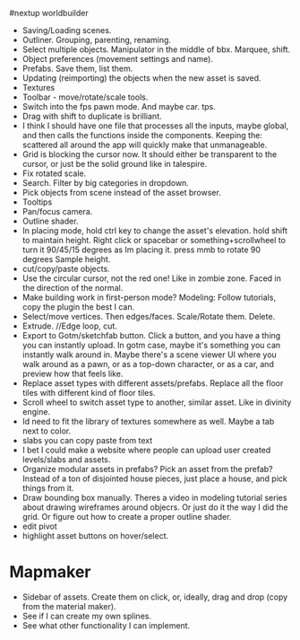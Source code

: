 #nextup worldbuilder
- Saving/Loading scenes.
- Outliner. Grouping, parenting, renaming.
- Select multiple objects. Manipulator in the middle of bbx. Marquee, shift.
- Object preferences (movement settings and name).
- Prefabs. Save them, list them.
- Updating (reimporting) the objects when the new asset is saved.
- Textures 
- Toolbar - move/rotate/scale tools.
- Switch into the fps pawn mode. And maybe car. tps.
- Drag with shift to duplicate is brilliant.
- I think I should have one file that processes all the inputs, maybe global, and then calls the functions inside the components. Keeping the: scattered all around the app will quickly make that unmanageable.
- Grid is blocking the cursor now. It should either be transparent to the cursor, or just be the solid ground like in talespire.
- Fix rotated scale.
- Search. Filter by big categories in dropdown.  
- Pick objects from scene instead of the asset browser.
- Tooltips
- Pan/focus camera.
- Outline shader.
- In placing mode, hold ctrl key to change the asset's elevation. hold shift to maintain height. Right click or spacebar or something+scrollwheel to turn it 90/45/15 degrees as Im placing it. press mmb to rotate 90 degrees Sample height.
- cut/copy/paste objects.
- Use the circular cursor, not the red one! Like in zombie zone. Faced in the direction of the normal.
- Make building work in first-person mode?
Modeling: Follow tutorials, copy the plugin the best I can.
- Select/move vertices. Then edges/faces. Scale/Rotate them. Delete.
- Extrude. //Edge loop, cut.
- Export to Gotm/sketchfab button. Click a button, and you have a thing you can instantly upload. In gotm case, maybe it's something you can instantly walk around in. Maybe there's a scene viewer UI where you walk around as a pawn, or as a top-down character, or as a car, and preview how that feels like.
- Replace asset types with different assets/prefabs. Replace all the floor tiles with different kind of floor tiles.
- Scroll wheel to switch asset type to another, similar asset. Like in divinity engine.
- Id need to fit the library of textures somewhere as well. Maybe a tab next to color.
- slabs you can copy paste from text
- I bet I could make a website where people can upload user created levels/slabs and assets.
- Organize modular assets in prefabs? Pick an asset from the prefab? Instead of a ton of disjointed house pieces, just place a house, and pick things from it.
- Draw bounding box manually. Theres a video in modeling tutorial series about drawing wireframes around objecrs. Or just do it the way I did the grid. Or figure out how to create a proper outline shader. 
- edit pivot
- highlight asset buttons on hover/select.


# Mapmaker
- Sidebar of assets. Create them on click, or, ideally, drag and drop (copy from the material maker).
- See if I can create my own splines.
- See what other functionality I can implement.
